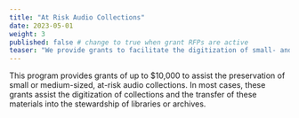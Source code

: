 ```yaml
---
title: "At Risk Audio Collections"
date: 2023-05-01
weight: 3
published: false # change to true when grant RFPs are active
teaser: "We provide grants to facilitate the digitization of small- and medium-sized at-risk audio collections."
---
```


This program provides grants of up to $10,000 to
assist the preservation of small or medium-sized, at-risk
audio collections. In most cases, these grants assist
the digitization of collections and the transfer of
these materials into the stewardship of libraries or archives.

